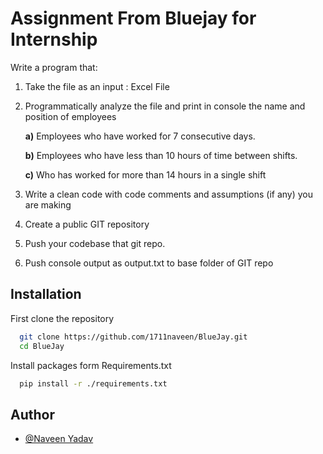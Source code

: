 # Assignment From Bluejay for Internship

Write a program that:
1. Take the file as an input : Excel File 
2. Programmatically analyze the file and print in console the name and position of employees
   
   **a)** Employees who have worked for 7 consecutive days.
   
   **b)** Employees who have less than 10 hours of time between shifts.
   
   **c)** Who has worked for more than 14 hours in a single shift
   
4. Write a clean code with code comments and assumptions (if any) you are making
5. Create a public GIT repository
6. Push your codebase that git repo.
7. Push console output as output.txt to base folder of GIT repo



## Installation

First clone the repository

```bash
  git clone https://github.com/1711naveen/BlueJay.git
  cd BlueJay
```

Install packages form Requirements.txt

```bash
  pip install -r ./requirements.txt
```


## Author

- [@Naveen Yadav](https://github.com/1711naveen)

    
